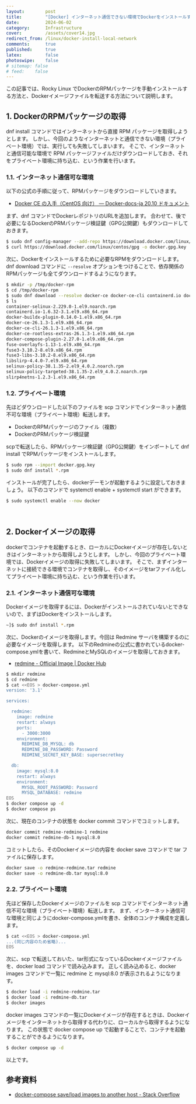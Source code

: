 ```yaml
---
layout:        post
title:         "[Docker] インターネット通信できない環境でDockerをインストールする"
date:          2024-06-02
category:      Infrastructure
cover:         /assets/cover14.jpg
redirect_from: /linux/docker-install-local-network
comments:      true
published:     true
latex:         false
photoswipe:    false
# sitemap: false
# feed:    false
---
```


この記事では、Rocky Linux でDockerのRPMパッケージを手動インストールする方法と、Dockerイメージファイルを転送する方法について説明します。

## 1. DockerのRPMパッケージの取得

dnf install コマンドではインターネットから直接 RPM パッケージを取得しようとします。
しかし、今回のようなインターネットと通信できない環境（プライベート環境）では、実行しても失敗してしまいます。
そこで、インターネットと通信可能な環境で RPM パッケージファイルだけダウンロードしておき、それをプライベート環境に持ち込む、という作業を行います。

### 1.1. インターネット通信可な環境

以下の公式の手順に従って、RPMパッケージをダウンロードしていきます。

- [Docker CE の入手（CentOS 向け） — Docker-docs-ja 20.10 ドキュメント](https://docs.docker.jp/engine/installation/linux/docker-ce/centos.html)

まず、dnf コマンドでDockerレポジトリのURLを追加します。
合わせて、後で必要になるDockerのPRMパッケージ検証鍵（GPG公開鍵）もダウンロードしておきます。

```bash
$ sudo dnf config-manager --add-repo https://download.docker.com/linux/centos/docker-ce.repo
$ curl https://download.docker.com/linux/centos/gpg -o docker.gpg.key
```

次に、Dockerをインストールするために必要なRPMをダウンロードします。
dnf download コマンドに `--resolve` オプションをつけることで、依存関係のRPMパッケージも全てダウンロードするようになります。

```bash
$ mkdir -p /tmp/docker-rpm
$ cd /tmp/docker-rpm
$ sudo dnf download --resolve docker-ce docker-ce-cli containerd.io docker-compose-plugin
$ ls
container-selinux-2.229.0-1.el9.noarch.rpm
containerd.io-1.6.32-3.1.el9.x86_64.rpm
docker-buildx-plugin-0.14.0-1.el9.x86_64.rpm
docker-ce-26.1.3-1.el9.x86_64.rpm
docker-ce-cli-26.1.3-1.el9.x86_64.rpm
docker-ce-rootless-extras-26.1.3-1.el9.x86_64.rpm
docker-compose-plugin-2.27.0-1.el9.x86_64.rpm
fuse-overlayfs-1.13-1.el9.x86_64.rpm
fuse3-3.10.2-8.el9.x86_64.rpm
fuse3-libs-3.10.2-8.el9.x86_64.rpm
libslirp-4.4.0-7.el9.x86_64.rpm
selinux-policy-38.1.35-2.el9_4.0.2.noarch.rpm
selinux-policy-targeted-38.1.35-2.el9_4.0.2.noarch.rpm
slirp4netns-1.2.3-1.el9.x86_64.rpm
```

### 1.2. プライベート環境

先ほどダウンロードした以下のファイルを scp コマンドでインターネット通信不可な環境（プライベート環境）転送します。

- DockerのRPMパッケージのファイル（複数）
- DockerのPRMパッケージ検証鍵

scpで転送したら、RPMパッケージ検証鍵（GPG公開鍵）をインポートして dnf install でRPMパッケージをインストールします。

```bash
$ sudo rpm --import docker.gpg.key
$ sudo dnf install *.rpm
```

インストールが完了したら、dockerデーモンが起動するように設定しておきましょう。
以下のコマンドで systemctl enable + systemctl start ができます。

```bash
$ sudo systemctl enable --now docker
```

<br>

## 2. Dockerイメージの取得

dockerでコンテナを起動するとき、ローカルにDockerイメージが存在しないときはインターネットから取得しようとします。
しかし、今回のプライベート環境では、Dockerイメージの取得に失敗してしまいます。
そこで、まずインターネットに接続できる環境でコンテナを取得し、そのイメージをtarファイル化してプライベート環境に持ち込む、という作業を行います。

### 2.1. インターネット通信可な環境

Dockerイメージを取得するには、Dockerがインストールされていないとできないので、まずはDockerをインストールします。

```bash
~]$ sudo dnf install *.rpm
```

次に、Dockerのイメージを取得します。今回は Redmine サーバを構築するのに必要なイメージを取得します。
以下のRedmineの公式に書かれているdocker-compose.ymlを書いて、RedmineとMySQLのイメージを取得しておきます。

- [redmine - Official Image \| Docker Hub](https://hub.docker.com/_/redmine/)

```bash
$ mkdir redmine
$ cd redmine
$ cat <<EOS > docker-compose.yml
version: '3.1'

services:

  redmine:
    image: redmine
    restart: always
    ports:
      - 3000:3000
    environment:
      REDMINE_DB_MYSQL: db
      REDMINE_DB_PASSWORD: Password
      REDMINE_SECRET_KEY_BASE: supersecretkey

  db:
    image: mysql:8.0
    restart: always
    environment:
      MYSQL_ROOT_PASSWORD: Password
      MYSQL_DATABASE: redmine
EOS
$ docker compose up -d
$ docker compose ps
```

次に、現在のコンテナの状態を docker commit コマンドでコミットします。

```bash
docker commit redmine-redmine-1 redmine
docker commit redmine-db-1 mysql:8.0
```

コミットしたら、そのDockerイメージの内容を docker save コマンドで tar ファイルに保存します。

```bash
docker save -o redmine-redmine.tar redmine
docker save -o redmine-db.tar mysql:8.0
```

### 2.2. プライベート環境

先ほど保存したDockerイメージのファイルを scp コマンドでインターネット通信不可な環境（プライベート環境）転送します。
まず、インターネット通信可な環境と同じようにdocker-compose.ymlを書き、全体のコンテナ構成を定義します。

```bash
$ cat <<EOS > docker-compose.yml
...(同じ内容のため省略)...
EOS
```

次に、scp で転送しておいた、tar形式になっているDockerイメージファイルを、docker load コマンドで読み込みます。
正しく読み込めると、docker images コマンドで一覧に redmine と mysql:8.0 が表示されるようになります。

```bash
$ docker load -i redmine-redmine.tar
$ docker load -i redmine-db.tar
$ docker images
```

docker images コマンドの一覧にDockerイメージが存在するときは、Dockerイメージをインターネットから取得する代わりに、ローカルから取得するようになります。
この状態で docker compose up で起動することで、コンテナを起動することができるようになります。

```bash
$ docker compose up -d
```

以上です。


## 参考資料

- [docker-compose save/load images to another host - Stack Overflow](https://stackoverflow.com/questions/47855990/docker-compose-save-load-images-to-another-host)


